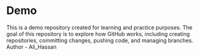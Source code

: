 # Demo
This is a demo repository created for learning and practice purposes. The goal of this repository is to explore how GitHub works, including creating repositories, committing changes, pushing code, and managing branches.
<br>
Author - Ali_Hassan
